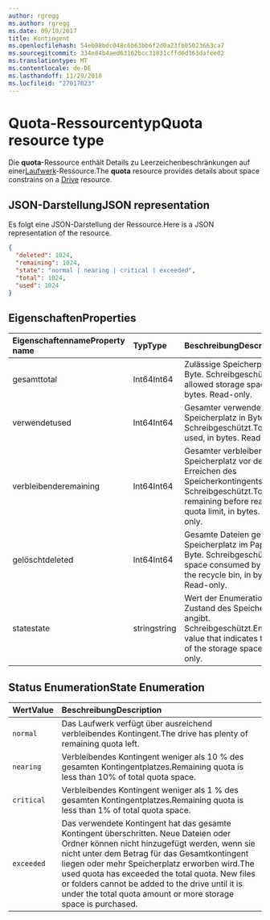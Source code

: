 ```yaml
---
author: rgregg
ms.author: rgregg
ms.date: 09/10/2017
title: Kontingent
ms.openlocfilehash: 54eb88bdc048c6b63bb6f2d0a23fb05023663ca7
ms.sourcegitcommit: 334e84b4aed63162bcc31831cffd6d363dafee02
ms.translationtype: MT
ms.contentlocale: de-DE
ms.lasthandoff: 11/29/2018
ms.locfileid: "27017023"
---
```

# <a name="quota-resource-type"></a><span data-ttu-id="6237a-102">Quota-Ressourcentyp</span><span class="sxs-lookup"><span data-stu-id="6237a-102">Quota resource type</span></span>

<span data-ttu-id="6237a-103">Die **quota**-Ressource enthält Details zu Leerzeichenbeschränkungen auf einer[Laufwerk](drive.md)-Ressource.</span><span class="sxs-lookup"><span data-stu-id="6237a-103">The **quota** resource provides details about space constrains on a [Drive](drive.md) resource.</span></span>

## <a name="json-representation"></a><span data-ttu-id="6237a-104">JSON-Darstellung</span><span class="sxs-lookup"><span data-stu-id="6237a-104">JSON representation</span></span>

<span data-ttu-id="6237a-105">Es folgt eine JSON-Darstellung der Ressource.</span><span class="sxs-lookup"><span data-stu-id="6237a-105">Here is a JSON representation of the resource.</span></span>

<!-- {
  "blockType": "resource",
  "optionalProperties": [ ],
  "@odata.type": "microsoft.graph.quota"
}-->

```json
{
  "deleted": 1024,
  "remaining": 1024,
  "state": "normal | nearing | critical | exceeded",
  "total": 1024,
  "used": 1024
}
```

## <a name="properties"></a><span data-ttu-id="6237a-106">Eigenschaften</span><span class="sxs-lookup"><span data-stu-id="6237a-106">Properties</span></span>

| <span data-ttu-id="6237a-107">Eigenschaftenname</span><span class="sxs-lookup"><span data-stu-id="6237a-107">Property name</span></span> | <span data-ttu-id="6237a-108">Typ</span><span class="sxs-lookup"><span data-stu-id="6237a-108">Type</span></span>   | <span data-ttu-id="6237a-109">Beschreibung</span><span class="sxs-lookup"><span data-stu-id="6237a-109">Description</span></span>                                                                 |
|:--------------|:-------|:----------------------------------------------------------------------------|
| <span data-ttu-id="6237a-110">gesamt</span><span class="sxs-lookup"><span data-stu-id="6237a-110">total</span></span>         | <span data-ttu-id="6237a-111">Int64</span><span class="sxs-lookup"><span data-stu-id="6237a-111">Int64</span></span>  | <span data-ttu-id="6237a-p101">Zulässige Speicherplatz in Byte. Schreibgeschützt.</span><span class="sxs-lookup"><span data-stu-id="6237a-p101">Total allowed storage space, in bytes. Read-only.</span></span>                           |
| <span data-ttu-id="6237a-114">verwendet</span><span class="sxs-lookup"><span data-stu-id="6237a-114">used</span></span>          | <span data-ttu-id="6237a-115">Int64</span><span class="sxs-lookup"><span data-stu-id="6237a-115">Int64</span></span>  | <span data-ttu-id="6237a-p102">Gesamter verwendeter Speicherplatz in Byte. Schreibgeschützt.</span><span class="sxs-lookup"><span data-stu-id="6237a-p102">Total space used, in bytes. Read-only.</span></span>                                      |
| <span data-ttu-id="6237a-118">verbleibende</span><span class="sxs-lookup"><span data-stu-id="6237a-118">remaining</span></span>     | <span data-ttu-id="6237a-119">Int64</span><span class="sxs-lookup"><span data-stu-id="6237a-119">Int64</span></span>  | <span data-ttu-id="6237a-p103">Gesamter verbleibender Speicherplatz vor dem Erreichen des Speicherkontingents in Byte. Schreibgeschützt.</span><span class="sxs-lookup"><span data-stu-id="6237a-p103">Total space remaining before reaching the quota limit, in bytes. Read-only.</span></span> |
| <span data-ttu-id="6237a-122">gelöscht</span><span class="sxs-lookup"><span data-stu-id="6237a-122">deleted</span></span>       | <span data-ttu-id="6237a-123">Int64</span><span class="sxs-lookup"><span data-stu-id="6237a-123">Int64</span></span>  | <span data-ttu-id="6237a-p104">Gesamte Dateien genutzter Speicherplatz im Papierkorb in Byte. Schreibgeschützt.</span><span class="sxs-lookup"><span data-stu-id="6237a-p104">Total space consumed by files in the recycle bin, in bytes. Read-only.</span></span>      |
| <span data-ttu-id="6237a-126">state</span><span class="sxs-lookup"><span data-stu-id="6237a-126">state</span></span>         | <span data-ttu-id="6237a-127">string</span><span class="sxs-lookup"><span data-stu-id="6237a-127">string</span></span> | <span data-ttu-id="6237a-p105">Wert der Enumeration, die den Zustand des Speicherplatzes angibt. Schreibgeschützt.</span><span class="sxs-lookup"><span data-stu-id="6237a-p105">Enumeration value that indicates the state of the storage space. Read-only.</span></span> |

## <a name="state-enumeration"></a><span data-ttu-id="6237a-130">Status Enumeration</span><span class="sxs-lookup"><span data-stu-id="6237a-130">State Enumeration</span></span>

| <span data-ttu-id="6237a-131">Wert</span><span class="sxs-lookup"><span data-stu-id="6237a-131">Value</span></span>      | <span data-ttu-id="6237a-132">Beschreibung</span><span class="sxs-lookup"><span data-stu-id="6237a-132">Description</span></span>                                                                                                                                                                 |
|:-----------|:----------------------------------------------------------------------------------------------------------------------------------------------------------------------------|
| `normal`   | <span data-ttu-id="6237a-133">Das Laufwerk verfügt über ausreichend verbleibendes Kontingent.</span><span class="sxs-lookup"><span data-stu-id="6237a-133">The drive has plenty of remaining quota left.</span></span>                                                                                                                               |
| `nearing`  | <span data-ttu-id="6237a-134">Verbleibendes Kontingent weniger als 10 % des gesamten Kontingentplatzes.</span><span class="sxs-lookup"><span data-stu-id="6237a-134">Remaining quota is less than 10% of total quota space.</span></span>                                                                                                                      |
| `critical` | <span data-ttu-id="6237a-135">Verbleibendes Kontingent weniger als 1 % des gesamten Kontingentplatzes.</span><span class="sxs-lookup"><span data-stu-id="6237a-135">Remaining quota is less than 1% of total quota space.</span></span>                                                                                                                       |
| `exceeded` | <span data-ttu-id="6237a-p106">Das verwendete Kontingent hat das gesamte Kontingent überschritten. Neue Dateien oder Ordner können nicht hinzugefügt werden, wenn sie nicht unter dem Betrag für das Gesamtkontingent liegen oder mehr Speicherplatz erworben wird.</span><span class="sxs-lookup"><span data-stu-id="6237a-p106">The used quota has exceeded the total quota. New files or folders cannot be added to the drive until it is under the total quota amount or more storage space is purchased.</span></span> |

<!-- {
  "type": "#page.annotation",
  "description": "The quota facet provides information about how much space the OneDrive has available.",
  "keywords": "quota,available,remaining,used",
  "section": "documentation",
  "suppressions": [
    "Warning: /api-reference/v1.0/resources/quota.md:
      Found potential enums in resource example that weren't defined in a table:(normal, nearing,critical,exceeded) are in resource, but () are in table"
  ],
  "tocPath": "Facets/Quota"
} -->
